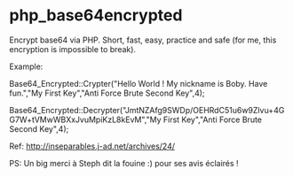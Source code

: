 # php_base64encrypted
Encrypt base64 via PHP. Short, fast, easy, practice and safe (for me, this encryption is impossible to break).

Example: 

 Base64_Encrypted::Crypter("Hello World ! My nickname is Boby. Have fun.","My First Key","Anti Force Brute Second Key",4);
 
 Base64_Encrypted::Decrypter("JmtNZAfg9SWDp/OEHRdC51u6w9Zlvu+4GG7W+tVMwWBXxJvuMpiKzL8kEvM","My First Key","Anti Force Brute Second Key",4);


Ref: http://inseparables.j-ad.net/archives/24/

PS: Un big merci à Steph dit la fouine :) pour ses avis éclairés !
